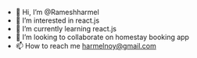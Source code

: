 - 👋 Hi, I’m @Rameshharmel
- 👀 I’m interested in react.js
- 🌱 I’m currently learning react.js
- 💞️ I’m looking to collaborate on homestay booking app
- 📫 How to reach me harmelnoy@gmail.com

<!---
Rameshharmel/Rameshharmel is a ✨ special ✨ repository because its `README.md` (this file) appears on your GitHub profile.
You can click the Preview link to take a look at your changes.
--->
